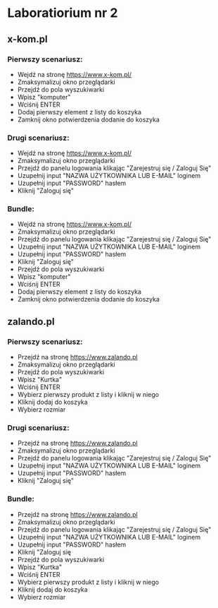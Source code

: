 
# Laboratiorium nr 2
## x-kom.pl
### Pierwszy scenariusz:
* Wejdź na stronę https://www.x-kom.pl/
* Zmaksymalizuj okno przeglądarki
* Przejdź do pola wyszukiwarki
* Wpisz "komputer"
* Wciśnij ENTER
* Dodaj pierwszy element z listy do koszyka
* Zamknij okno potwierdzenia dodanie do koszyka
### Drugi scenariusz:
* Wejdź na stronę https://www.x-kom.pl/
* Zmaksymalizuj okno przeglądarki
* Przejdź do panelu logowania klikając "Zarejestruj się / Zaloguj Się"
* Uzupełnij input "NAZWA UŻYTKOWNIKA LUB E-MAIL" loginem
* Uzupełnij input "PASSWORD" hasłem
* Kliknij "Zaloguj się"
### Bundle:
* Wejdź na stronę https://www.x-kom.pl/
* Zmaksymalizuj okno przeglądarki
* Przejdź do panelu logowania klikając "Zarejestruj się / Zaloguj Się"
* Uzupełnij input "NAZWA UŻYTKOWNIKA LUB E-MAIL" loginem
* Uzupełnij input "PASSWORD" hasłem
* Kliknij "Zaloguj się"
* Przejdź do pola wyszukiwarki
* Wpisz "komputer"
* Wciśnij ENTER
* Dodaj pierwszy element z listy do koszyka
* Zamknij okno potwierdzenia dodanie do koszyka


## zalando.pl
### Pierwszy scenariusz:
* Przejdź na stronę https://www.zalando.pl
* Zmaksymalizuj okno przeglądarki
* Przejdź do pola wyszukiwarki
* Wpisz "Kurtka"
* Wciśnij ENTER
* Wybierz pierwszy produkt z listy i kliknij w niego
* Kliknij dodaj do koszyka
* Wybierz rozmiar
### Drugi scenariusz:
* Przejdź na stronę https://www.zalando.pl
* Zmaksymalizuj okno przeglądarki
* Przejdź do panelu logowania klikając "Zarejestruj się / Zaloguj Się"
* Uzupełnij input "NAZWA UŻYTKOWNIKA LUB E-MAIL" loginem
* Uzupełnij input "PASSWORD" hasłem
* Kliknij "Zaloguj się"
### Bundle:
* Przejdź na stronę https://www.zalando.pl
* Zmaksymalizuj okno przeglądarki
* Przejdź do panelu logowania klikając "Zarejestruj się / Zaloguj Się"
* Uzupełnij input "NAZWA UŻYTKOWNIKA LUB E-MAIL" loginem
* Uzupełnij input "PASSWORD" hasłem
* Kliknij "Zaloguj się
* Przejdź do pola wyszukiwarki
* Wpisz "Kurtka"
* Wciśnij ENTER
* Wybierz pierwszy produkt z listy i kliknij w niego
* Kliknij dodaj do koszyka
* Wybierz rozmiar
